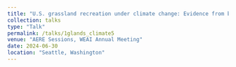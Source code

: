 ```yaml
---
title: "U.S. grassland recreation under climate change: Evidence from big data and weather"
collection: talks
type: "Talk"
permalink: /talks/1glands_climate5
venue: "AERE Sessions, WEAI Annual Meeting"
date: 2024-06-30
location: "Seattle, Washington"
---
```

